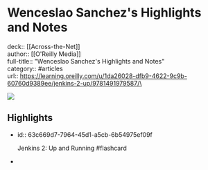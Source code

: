 # Wenceslao Sanchez's Highlights and Notes

deck:: [[Across-the-Net]]\
author:: [[O'Reilly Media]]\
full-title:: "Wenceslao Sanchez's Highlights and Notes"\
category:: #articles\
url:: https://learning.oreilly.com/u/1da26028-dfb9-4622-9c9b-60760d9389ee/jenkins-2-up/9781491979587/\

![](https://readwise-assets.s3.amazonaws.com/static/images/article2.74d541386bbf.png)
## Highlights
- id:: 63c669d7-7964-45d1-a5cb-6b54975ef09f
  
  Jenkins 2: Up and Running #flashcard
-